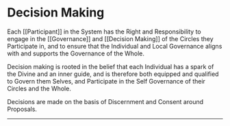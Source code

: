# Decision Making

Each [[Participant]] in the System has the Right and Responsibility to engage in the [[Governance]] and [[Decision Making]] of the Circles they Participate in, and to ensure that the Individual and Local Governance aligns with and supports the Governance of the Whole. 

Decision making is rooted in the belief that each Individual has a spark of the Divine and an inner guide, and is therefore both equipped and qualified to Govern them Selves, and Participate in the Self Governance of their Circles and the Whole. 

Decisions are made on the basis of Discernment and Consent around Proposals. 


___
